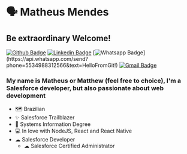 # 🗣 Matheus Mendes

## Be extraordinary Welcome!

[![Github Badge](https://img.shields.io/badge/-Github-000?style=for-the-badge&logo=Github&logoColor=white&link=https://github.com/matheusmendes1)](https://github.com/matheusmendes1)
[![Linkedin Badge](https://img.shields.io/badge/-LinkedIn-blue?style=for-the-badge&logo=Linkedin&logoColor=white&link=https://www.linkedin.com/in/matheus-mendes-5177b1160/)](https://www.linkedin.com/in/matheus-mendes-5177b1160/)
[![Whatsapp Badge](https://img.shields.io/badge/-Whatsapp-4CA143?style=for-the-badge&labelColor=4CA143&logo=whatsapp&logoColor=white&link=https://api.whatsapp.com/send?phone=5534988312566&text=HelloFromGit!)](https://api.whatsapp.com/send?phone=5534988312566&text=HelloFromGit!)
[![Gmail Badge](https://img.shields.io/badge/-Gmail-c14438?style=for-the-badge&logo=Gmail&logoColor=white&link=mailto:matheusmendes006@gmail.com)](mailto:matheusmendes006@gmail.com)

### My name is Matheus or Matthew (feel free to choice), I'm a Salesforce developer, but also passionate about web development

- 🗺 Brazilian
- ✨ Salesforce Trailblazer
- 📖 Systems Information Degree
- 💻 In love with NodeJS, React and React Native
- ☁ Salesforce Developer
  - ☁ Salesforce Certified Administrator
